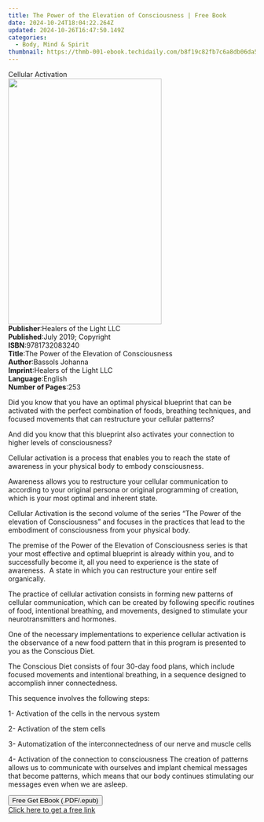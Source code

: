 ```yaml
---
title: The Power of the Elevation of Consciousness | Free Book
date: 2024-10-24T18:04:22.264Z
updated: 2024-10-26T16:47:50.149Z
categories:
  - Body, Mind & Spirit
thumbnail: https://thmb-001-ebook.techidaily.com/b8f19c82fb7c6a8db06da5161925152e796fd4dc3f30235c827fee119d84a459.jpg
---
```

<main id="book-container">
  <div class="flex flex-col">
    <div class="book-brief flex-1 py-6 px-4 sm:p-6 md:py-10 md:px-8">
      <!-- brief-->
      <div class="book-brief-main">Cellular Activation</div>
    </div>
    <div
      class="book-meta-info flex-1 grid gap-4 col-start-1 col-end-3 row-start-1 sm:mb-6 sm:grid-cols-4 lg:gap-6 lg:col-start-2 lg:row-end-6 lg:row-span-6 lg:mb-0"
    >
      <div
        class="book-meta-info-left place-content-center mt-4 p-4 text-sm leading-6 col-start-2 col-span-2 dark:text-slate-400"
      >
        <img
          class="w-full h-500 object-cover rounded-lg sm:h-255 sm:col-span-2 lg:col-span-full"
          src="https://img-001-ebook.techidaily.com/1f1852c0b740998ca548837c0a46efeb36a02f9cc7e930ad146305ceaf8b8d27.jpg"
          alt=""
          width="312"
          height="500"
        />
      </div>
      <div
        class="book-meta-info-right mt-2 col-start-1 row-start-2 col-span-3 self-center"
      >
        <!-- meta data  -->
        <div class="flex flex-col px-4 md:px-8">
          <div class="flex-1">
            <strong>Publisher</strong>:<span class="px-2"
              >Healers of the Light LLC</span
            >
          </div>
          <div class="flex-1">
            <strong>Published</strong>:<span class="px-2"
              >July 2019; Copyright</span
            >
          </div>
          <div class="flex-1">
            <strong>ISBN</strong>:<span class="px-2">9781732083240</span>
          </div>
          <div class="flex-1">
            <strong>Title</strong>:<span class="px-2"
              >The Power of the Elevation of Consciousness</span
            >
          </div>
          <div class="flex-1">
            <strong>Author</strong>:<span class="px-2">Bassols Johanna</span>
          </div>
          <div class="flex-1">
            <strong>Imprint</strong>:<span class="px-2"
              >Healers of the Light LLC</span
            >
          </div>
          <div class="flex-1">
            <strong>Language</strong>:<span class="px-2">English</span>
          </div>
          <div class="flex-1">
            <strong>Number of Pages</strong>:<span class="px-2">253</span>
          </div>
        </div>
      </div>
    </div>
    <div class="book-description flex-1 py-6 px-4 sm:p-6 md:py-10 md:px-8">
      <div class="book-description-main">
        <div accordion-content="" id="description">
          <p>
            Did you know that you have an optimal physical blueprint that can be
            activated with the perfect combination of foods, breathing
            techniques, and focused movements that can restructure your cellular
            patterns?
          </p>
          <p>
            And did you know that this blueprint also activates your connection
            to higher levels of consciousness?
          </p>
          <p>
            Cellular activation is a process that enables you to reach the state
            of awareness in your physical body to embody consciousness.
          </p>
          <p>
            Awareness allows you to restructure your cellular communication to
            according to your original persona or original programming of
            creation, which is your most optimal and inherent state.
          </p>
          <p>
            Cellular Activation is the second volume of the series “The Power of
            the elevation of Consciousness” and focuses in the practices that
            lead to the embodiment of consciousness from your physical body.
          </p>
          <p>
            The premise of the Power of the Elevation of Consciousness series is
            that your most effective and optimal blueprint is already within
            you, and to successfully become it, all you need to experience is
            the state of awareness. &nbsp;A state in which you can restructure
            your entire self organically.
          </p>
          <p>
            The practice of cellular activation consists in forming new patterns
            of cellular communication, which can be created by following
            specific routines of food, intentional breathing, and movements,
            designed to stimulate your neurotransmitters and hormones. &nbsp;
          </p>
          <p>
            One of the necessary implementations to experience cellular
            activation is the observance of a new food pattern that in this
            program is presented to you as the Conscious Diet.
          </p>
          <p>
            The Conscious Diet consists of four 30-day food plans, which include
            focused movements and intentional breathing, in a sequence designed
            to accomplish inner connectedness.
          </p>
          <p>This sequence involves the following steps:</p>
          <p>1- Activation of the cells in the nervous system &nbsp;</p>
          <p>2- Activation of the stem cells &nbsp;</p>
          <p>
            3- Automatization of the interconnectedness of our nerve and muscle
            cells &nbsp;
          </p>
          <p>
            4- Activation of the connection to consciousness The creation of
            patterns allows us to communicate with ourselves and implant
            chemical messages that become patterns, which means that our body
            continues stimulating our messages even when we are asleep.
          </p>
        </div>
        <div class="accordion-fader"></div>
      </div>
    </div>
    <div class="book-excerpts flex-1 py-6 px-4 sm:p-6 md:py-10 md:px-8"></div>
    <div
      class="book-about-author flex-1 py-6 px-4 sm:p-6 md:py-10 md:px-8"
    ></div>
    <div class="book-free-get flex-1 py-6 px-4 sm:p-6 md:py-10 md:px-8">
      <button
        id="btn-free-get"
        class="bg-blue-500 hover:bg-blue-700 text-white font-bold py-2 px-4 rounded"
      >
        Free Get EBook (.PDF/.epub)
      </button>
      <div id="countdown-display" class="px-2 text-lg mt-2"></div>
      <a
        id="free-link"
        class="hidden bg-blue-500 hover:bg-blue-700 text-white font-bold py-2 px-4 rounded"
        href="https://www.ebooks.com/en-us/book/209876564/the-power-of-the-elevation-of-consciousness/bassols-johanna/"
        target="_blank"
        >Click here to get a free link</a
      >
    </div>
    <script>
      let countdownTime = 0;
      let countdownInterval = null;
      document
        .getElementById('btn-free-get')
        .addEventListener('click', startCountdown);
      function startCountdown() {
        countdownTime = new Date().getTime() + 60000 * 3;
        countdownInterval = setInterval(updateCountdown, 1000);
        document.getElementById('btn-free-get').disabled = true;
        document
          .getElementById('btn-free-get')
          .classList.add('bg-gray-500', 'cursor-not-allowed');
      }
      function updateCountdown() {
        let currentTime = new Date().getTime();
        let timeLeft = countdownTime - currentTime;
        let secondsLeft = Math.floor(timeLeft / 1000);
        document.getElementById('countdown-display').innerHTML =
          `Remaining time: ${secondsLeft} seconds.`;
        if (secondsLeft <= 0) {
          clearInterval(countdownInterval);
          document.getElementById('btn-free-get').classList.add('hidden');
          document.getElementById('free-link').classList.remove('hidden');
          document.getElementById('countdown-display').innerHTML = '';
        }
      }
    </script>
  </div>
</main>

<ins class="adsbygoogle"
      style="display:block"
      data-ad-client="ca-pub-7571918770474297"
      data-ad-slot="8358498916"
      data-ad-format="auto"
      data-full-width-responsive="true"></ins>
    